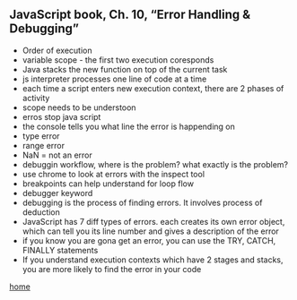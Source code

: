 
## JavaScript book, Ch. 10, “Error Handling & Debugging”

- Order of execution
- variable scope - the first two execution coresponds 
- Java stacks the new function on top of the current task
- js interpreter processes one line of code at a time
- each time a script enters new execution context, there are 2 phases of activity
- scope needs to be understoon
- erros stop java script
- the console tells you what line the error is happending on
- type error
- range error 
- NaN = not an error
- debuggin workflow, where is the problem? what exactly is the problem?
- use chrome to look at errors with the inspect tool
- breakpoints can help understand for loop flow
- debugger keyword 
- debugging is the process of finding errors. It involves process of deduction
- JavaScript has 7 diff types of errors. each creates its own error object, which can tell you its line number and gives a description of the error
- if you know you are gona get an error, you can use the TRY, CATCH, FINALLY statements 
- If you understand execution contexts which have 2 stages and stacks, you are more likely to find the error in your code













[home](README.md)